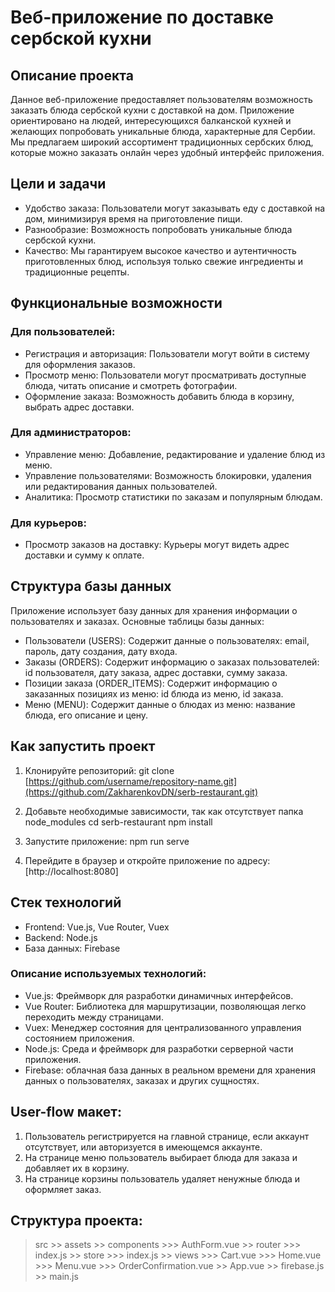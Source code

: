 # Веб-приложение по доставке сербской кухни

## Описание проекта

Данное веб-приложение предоставляет пользователям возможность заказать блюда сербской кухни с доставкой на дом. Приложение ориентировано на людей, интересующихся балканской кухней и желающих попробовать уникальные блюда, характерные для Сербии. Мы предлагаем широкий ассортимент традиционных сербских блюд, которые можно заказать онлайн через удобный интерфейс приложения. 

## Цели и задачи

- Удобство заказа: Пользователи могут заказывать еду с доставкой на дом, минимизируя время на приготовление пищи.
- Разнообразие: Возможность попробовать уникальные блюда сербской кухни.
- Качество: Мы гарантируем высокое качество и аутентичность приготовленных блюд, используя только свежие ингредиенты и традиционные рецепты.

## Функциональные возможности

### Для пользователей:
- Регистрация и авторизация: Пользователи могут войти в систему для оформления заказов.
- Просмотр меню: Пользователи могут просматривать доступные блюда, читать описание и смотреть фотографии.
- Оформление заказа: Возможность добавить блюда в корзину, выбрать адрес доставки.

### Для администраторов:
- Управление меню: Добавление, редактирование и удаление блюд из меню.
- Управление пользователями: Возможность блокировки, удаления или редактирования данных пользователей.
- Аналитика: Просмотр статистики по заказам и популярным блюдам.

### Для курьеров:
- Просмотр заказов на доставку: Курьеры могут видеть адрес доставки и сумму к оплате.

## Структура базы данных

Приложение использует базу данных для хранения информации о пользователях и заказах. Основные таблицы базы данных:

- Пользователи (USERS): Содержит данные о пользователях: email, пароль, дату создания, дату входа.
- Заказы (ORDERS): Содержит информацию о заказах пользователей: id пользователя, дату заказа, адрес доставки, сумму заказа.
- Позиции заказа (ORDER_ITEMS): Содержит информацию о заказанных позициях из меню: id блюда из меню, id заказа.
- Меню (MENU): Содержит данные о блюдах из меню: название блюда, его описание и цену.

## Как запустить проект

1. Клонируйте репозиторий:
       git clone [https://github.com/username/repository-name.git](https://github.com/ZakharenkovDN/serb-restaurant.git)
    
2. Добавьте необходимые зависимости, так как отсутствует папка node_modules
          cd serb-restaurant
          npm install
   
3. Запустите приложение:
       npm run serve
    
4. Перейдите в браузер и откройте приложение по адресу: [http://localhost:8080]

## Стек технологий

- Frontend: Vue.js, Vue Router, Vuex
- Backend: Node.js
- База данных: Firebase

### Описание используемых технологий:

- Vue.js: Фреймворк для разработки динамичных интерфейсов.
- Vue Router: Библиотека для маршрутизации, позволяющая легко переходить между страницами.
- Vuex: Менеджер состояния для централизованного управления состоянием приложения.
- Node.js: Среда и фреймворк для разработки серверной части приложения.
- Firebase: облачная база данных в реальном времени для хранения данных о пользователях, заказах и других сущностях.

## User-flow макет:

1. Пользователь регистрируется на главной странице, если аккаунт отсутствует, или авторизуется в имеющемся аккаунте.
2. На странице меню пользователь выбирает блюда для заказа и добавляет их в корзину.
3. На странице корзины пользователь удаляет ненужные блюда и оформляет заказ.

## Структура проекта:
> src 
       >> assets
       >> components
              >>> AuthForm.vue
       >> router
              >>> index.js
       >> store
              >>> index.js 
       >> views
              >>> Cart.vue
              >>> Home.vue
              >>> Menu.vue
              >>> OrderConfirmation.vue
       >> App.vue
       >> firebase.js
       >> main.js
